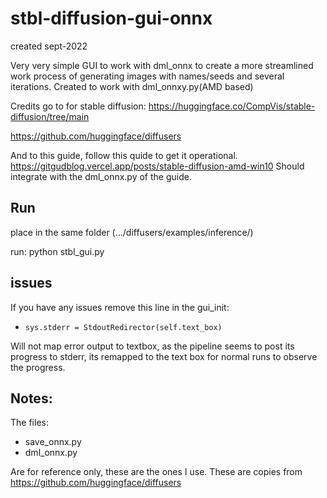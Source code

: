 # stbl-diffusion-gui-onnx
created sept-2022

Very very simple GUI to work with dml_onnx to create a more streamlined work process of generating images with names/seeds and several iterations.
Created to work with dml_onnxy.py(AMD based)

Credits go to for stable diffusion: 
https://huggingface.co/CompVis/stable-diffusion/tree/main

https://github.com/huggingface/diffusers

And to this guide, follow this quide to get it operational.
https://gitgudblog.vercel.app/posts/stable-diffusion-amd-win10
Should integrate with the dml_onnx.py of the guide.

## Run
place in the same folder (.../diffusers/examples/inference/)

run: python stbl_gui.py

## issues
If you have any issues remove this line in the gui_init:
 - `sys.stderr = StdoutRedirector(self.text_box)`

Will not map error output to textbox, as the pipeline seems to post its progress to stderr, its remapped to the text box for normal runs to observe the progress.

## Notes:
The files: 
 - save_onnx.py
 - dml_onnx.py

Are for reference only, these are the ones I use. These are copies from https://github.com/huggingface/diffusers
